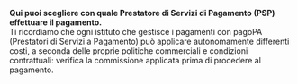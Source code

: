 **Qui puoi scegliere con quale Prestatore di Servizi di Pagamento (PSP) effettuare il pagamento.**  
Ti ricordiamo che ogni istituto che gestisce i pagamenti con pagoPA (Prestatori di Servizi a Pagamento) può applicare autonomamente differenti costi, a seconda delle proprie politiche commerciali e condizioni contrattuali: verifica la commissione applicata prima di procedere al pagamento.
